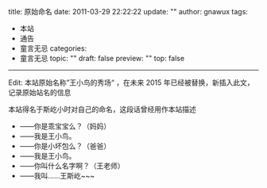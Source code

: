 title: 原始命名
date: 2011-03-29 22:22:22
update: ""
author: gnawux
tags:
- 本站
- 通告
- 童言无忌
categories:
- 童言无忌
topic: ""
draft: false
preview: ""
top: false


---



Edit: 本站原始名称”王小鸟的秀场“ ，在未来 2015 年已经被替换，新插入此文，记录原始站名的信息

本站得名于斯屹小时对自己的命名，这段话曾经用作本站描述

- ——你是乖宝宝么？（妈妈）
- ——我是王小鸟。
- ——你是小坏包么？（爸爸）
- ——我是王小鸟。
- ——你叫什么名字啊？（王老师）
- ——我叫……王斯屹~~~
